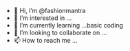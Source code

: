 - 👋 Hi, I’m @fashionmantra
- 👀 I’m interested in ...
- 🌱 I’m currently learning ...basic coding
- 💞️ I’m looking to collaborate on ...
- 📫 How to reach me ...

<!---
fashionmantra/fashionmantra is a ✨ special ✨ repository because its `README.md` (this file) appears on your GitHub profile.
You can click the Preview link to take a look at your changes.
--->
